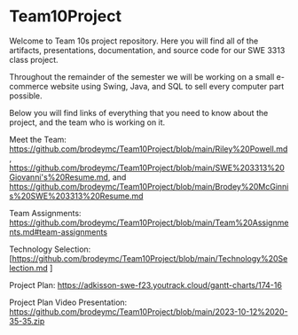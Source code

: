 # Team10Project
Welcome to Team 10s project repository. Here you will find all of the artifacts, presentations, documentation, and source code for our SWE 3313 class project.

Throughout the remainder of the semester we will be working on a small e-commerce website using Swing, Java, and SQL to sell every computer part possible.

Below you will find links of everything that you need to know about the project, and the team who is working on it.

Meet the Team: https://github.com/brodeymc/Team10Project/blob/main/Riley%20Powell.md, https://github.com/brodeymc/Team10Project/blob/main/SWE%203313%20Giovanni's%20Resume.md, and https://github.com/brodeymc/Team10Project/blob/main/Brodey%20McGinnis%20SWE%203313%20Resume.md

Team Assignments: https://github.com/brodeymc/Team10Project/blob/main/Team%20Assignments.md#team-assignments

Technology Selection: [https://github.com/brodeymc/Team10Project/blob/main/Technology%20Selection.md
]

Project Plan: https://adkisson-swe-f23.youtrack.cloud/gantt-charts/174-16

Project Plan Video Presentation: https://github.com/brodeymc/Team10Project/blob/main/2023-10-12%2020-35-35.zip
